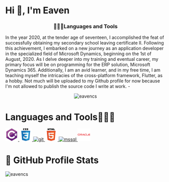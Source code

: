 # Hi 👋, I'm Eaven
<h3 align="center">👩🏼‍💻Languages and Tools</h3>
In the year 2020, at the tender age of seventeen, I accomplished the feat of successfully obtaining my secondary school leaving certificate II. Following this achievement, I embarked on a new journey as an application developer in the specialized field of Microsoft Dynamics, beginning on the 1st of August, 2020. As I delve deeper into my training and eventual career, my primary focus will be on programming for the ERP solution, Microsoft Dynamics 365. Additionally, I am an avid learner, and in my free time, I am teaching myself the intricacies of the cross-platform framework, Flutter, as a hobby. Not much will be uploaded to my Github profile for now because I'm not allowed to publish the source code I write at work.
- 
<p align="center"> <img src="https://komarev.com/ghpvc/?username=eavencs&label=Profile%20views&color=0e75b6&style=flat" alt="eavencs" /> </p>

# Languages and Tools👩🏼‍💻
<p align="left"> <a href="https://www.w3schools.com/cs/" target="_blank" rel="noreferrer"> <img src="https://raw.githubusercontent.com/devicons/devicon/master/icons/csharp/csharp-original.svg" alt="csharp" width="40" height="40"/> </a> <a href="https://www.w3schools.com/css/" target="_blank" rel="noreferrer"> <img src="https://raw.githubusercontent.com/devicons/devicon/master/icons/css3/css3-original-wordmark.svg" alt="css3" width="40" height="40"/> </a> <a href="https://git-scm.com/" target="_blank" rel="noreferrer"> <img src="https://www.vectorlogo.zone/logos/git-scm/git-scm-icon.svg" alt="git" width="40" height="40"/> </a> <a href="https://www.w3.org/html/" target="_blank" rel="noreferrer"> <img src="https://raw.githubusercontent.com/devicons/devicon/master/icons/html5/html5-original-wordmark.svg" alt="html5" width="40" height="40"/> </a> <a href="https://www.microsoft.com/en-us/sql-server" target="_blank" rel="noreferrer"> <img src="https://www.svgrepo.com/show/303229/microsoft-sql-server-logo.svg" alt="mssql" width="40" height="40"/> </a> <a href="https://www.oracle.com/" target="_blank" rel="noreferrer"> <img src="https://raw.githubusercontent.com/devicons/devicon/master/icons/oracle/oracle-original.svg" alt="oracle" width="40" height="40"/> </a> </p>

# 🎯 GitHub Profile Stats
<p><img style="text-align:center;"src="https://github-readme-stats.vercel.app/api/top-langs?username=eavencs&show_icons=true&locale=en&layout=compact" alt="eavencs" /></p>
